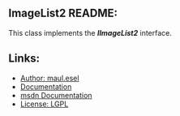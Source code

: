 ## ImageList2 README:
This class implements the ***IImageList2*** interface.

## Links:
* [Author: maul.esel](https://github.com/maul-esel)
* [Documentation](http://maul-esel.github.com/COM-Classes/master/ImageList2)
* [msdn Documentation](http://msdn.microsoft.com/en-us/library/windows/desktop/bb761419)
* [License: LGPL](http://www.gnu.org/licenses/lgpl-2.1.txt)